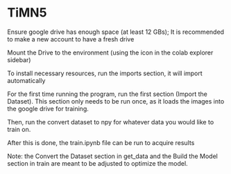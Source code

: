 # TiMN5
Ensure google drive has enough space (at least 12 GBs);
It is recommended to make a new account to have a fresh drive

Mount the Drive to the environment (using the icon in the colab explorer sidebar)

To install necessary resources, run the imports section, it will import automatically

For the first time running the program, run the first section (Import the Dataset).  This section only needs to be run once, as it loads the images into the google drive for training.

Then, run the convert dataset to npy for whatever data you would like to train on.

After this is done, the train.ipynb file can be run to acquire results

Note: the Convert the Dataset section in get_data and the Build the Model section in train are meant to be adjusted to optimize the model. 
